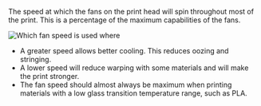 The speed at which the fans on the print head will spin throughout most of the print. This is a percentage of the maximum capabilities of the fans.

![Which fan speed is used where](cool_fan_speed.svg)
* A greater speed allows better cooling. This reduces oozing and stringing.
* A lower speed will reduce warping with some materials and will make the print stronger.
* The fan speed should almost always be maximum when printing materials with a low glass transition temperature range, such as PLA.